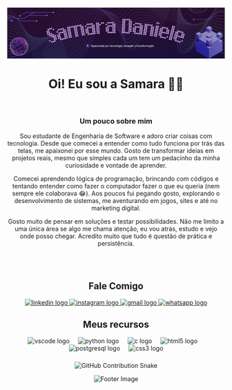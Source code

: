 ![Banner](https://raw.githubusercontent.com/SamaraDaniele/Samara-Daniele/main/Banner%20Correto.png)
<br>
<div align="center">

  <h1>Oi! Eu sou a Samara 🦉✨</h1>

<br>

### Um pouco sobre mim
<div align="center">
Sou estudante de Engenharia de Software e adoro criar coisas com tecnologia. Desde que comecei a entender como tudo funciona por trás das telas, me apaixonei por esse mundo. Gosto de transformar ideias em projetos reais, mesmo que simples cada um tem um pedacinho da minha curiosidade e vontade de aprender.<br>

Comecei aprendendo lógica de programação, brincando com códigos e tentando entender como fazer o computador fazer o que eu queria (nem sempre ele colaborava 😂). Aos poucos fui pegando gosto, explorando o desenvolvimento de sistemas, me aventurando em jogos, sites e até no marketing digital.

Gosto muito de pensar em soluções e testar possibilidades. Não me limito a uma única área se algo me chama atenção, eu vou atrás, estudo e vejo onde posso chegar. Acredito muito que tudo é questão de prática e persistência.
  </div>

<br><br>

###
<h2 align="center">Fale Comigo</h2>


<div align="center">
  <a href="www.linkedin.com/in/samara-daniele-84b686239" target="_blank">
    <img src="https://raw.githubusercontent.com/maurodesouza/profile-readme-generator/master/src/assets/icons/social/linkedin/default.svg" width="52" height="40" alt="linkedin logo"  />
  </a>
  <a href="https://www.instagram.com/samaa_junges?igsh=MXc1ZnU2OHR1bmQ4" target="_blank">
    <img src="https://raw.githubusercontent.com/maurodesouza/profile-readme-generator/master/src/assets/icons/social/instagram/default.svg" width="52" height="40" alt="instagram logo"  />
  </a>
  <a href="samaradaniele61@gmail.com" target="_blank">
    <img src="https://raw.githubusercontent.com/maurodesouza/profile-readme-generator/master/src/assets/icons/social/gmail/default.svg" width="52" height="40" alt="gmail logo"  />
  </a>
  <a href="https://wa.me/5545988346868" target="_blank">
    <img src="https://raw.githubusercontent.com/maurodesouza/profile-readme-generator/master/src/assets/icons/social/whatsapp/default.svg" width="52" height="40" alt="whatsapp logo"  />
  </a>
</div>

###

<h2 align="center">Meus recursos</h2>

<div align="center">
  <img src="https://cdn.jsdelivr.net/gh/devicons/devicon/icons/vscode/vscode-original.svg" height="40" alt="vscode logo"  />
  <img width="12" />
  <img src="https://cdn.jsdelivr.net/gh/devicons/devicon/icons/python/python-original.svg" height="40" alt="python logo"  />
  <img width="12" />
  <img src="https://cdn.jsdelivr.net/gh/devicons/devicon/icons/c/c-original.svg" height="40" alt="c logo"  />
  <img width="12" />
  <img src="https://cdn.jsdelivr.net/gh/devicons/devicon/icons/html5/html5-plain.svg" height="40" alt="html5 logo"  />
  <img width="12" />
  <img src="https://cdn.jsdelivr.net/gh/devicons/devicon/icons/postgresql/postgresql-original.svg" height="40" alt="postgresql logo"  />
  <img width="12" />
  <img src="https://cdn.jsdelivr.net/gh/devicons/devicon/icons/css3/css3-plain.svg" height="40" alt="css3 logo"  />
</div>

###

###

![GitHub Contribution Snake](https://github.com/EchoSingh/EchoSingh/blob/output/snake-cool.svg)
  
  <p>
    <img src="https://raw.githubusercontent.com/Long18/Long18/refs/heads/dev/assets/footers/cat_on_line.svg?sanitize=true" alt="Footer Image" />
  </p>
  </div>

